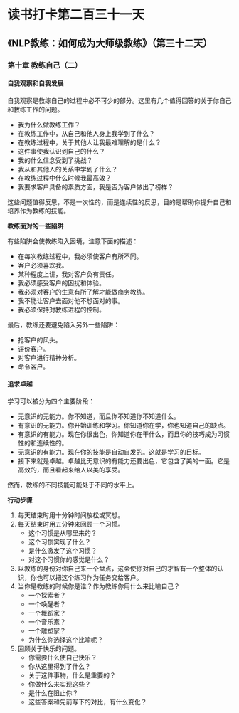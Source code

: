 读书打卡第二百三十一天
===

《NLP教练：如何成为大师级教练》（第三十二天）
---

### 第十章 教练自己（二）

#### 自我观察和自我发展

自我观察是教练自己的过程中必不可少的部分。这里有几个值得回答的关于你自己和教练工作的问题。
* 我为什么做教练工作？
* 在教练工作中，从自己和他人身上我学到了什么？
* 在教练过程中，关于其他人让我最难理解的是什么？
* 这件事使我认识到自己的什么？
* 我的什么信念受到了挑战？
* 我从和其他人的关系中学到了什么？
* 在教练过程中什么时候我最高效？
* 我要求客户具备的素质方面，我是否为客户做出了榜样？

这些问题值得反思，不是一次性的，而是连续性的反思，目的是帮助你提升自己和培养作为教练的技能。

**教练面对的一些陷阱**

有些陷阱会使教练陷入困境，注意下面的描述：
* 在每次教练过程中，我必须使客户有所不同。
* 客户必须喜欢我。
* 某种程度上讲，我对客户负有责任。
* 我必须感受客户的困扰和体验。
* 我必须对客户的生意有所了解才能做商务教练。
* 我不能让客户去面对他不想面对的事。
* 我必须保持对教练进程的控制。

最后，教练还要避免陷入另外一些陷阱：
* 抢客户的风头。
* 评价客户。
* 对客户进行精神分析。
* 命令客户。

#### 追求卓越

学习可以被分为四个主要阶段：
* 无意识的无能力。你不知道，而且你不知道你不知道什么。
* 有意识的无能力。你开始训练和学习。你知道你在学，你也知道自己的缺点。
* 有意识的有能力。现在你很出色，你知道你在干什么，而且你的技巧成为习惯性的和连续性的。
* 无意识的有能力。现在你的技能是自动自发的。这就是学习的目标。
* 接下来就是卓越。卓越比无意识的有能力还要出色，它包含了美的一面。它是高效的，而且看起来给人以美的享受。

然而，教练的不同技能可能处于不同的水平上。

**行动步骤**
1. 每天结束时用十分钟时间放松或冥想。
2. 每天结束时用五分钟来回顾一个习惯。
    * 这个习惯是从哪里来的？
    * 这个习惯实现了什么？
    * 是什么激发了这个习惯？
    * 对这个习惯你的感觉是什么？
3. 以教练的身份对你自己来一个盘点，这会使你对自己的才智有一个整体的认识，你也可以把这个练习作为任务交给客户。
4. 当你是教练的时候你是谁？作为教练你用什么来比喻自己？
    * 一个探索者？
    * 一个唤醒者？
    * 一个舞蹈家？
    * 一个音乐家？
    * 一个雕塑家？
    * 为什么你选择这个比喻呢？
5. 回顾关于快乐的问题。
    * 你需要什么使自己快乐？
    * 你从这里得到了什么？
    * 关于这件事物，什么是重要的？
    * 你做什么来实现这些？
    * 是什么在阻止你？
    * 这些答案和先前写下的对比，有什么变化？